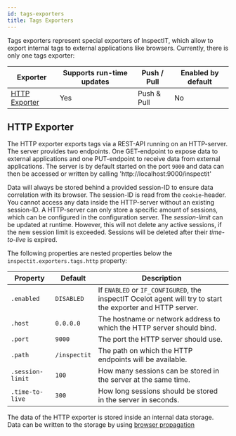 ```yaml
---
id: tags-exporters
title: Tags Exporters
---
```


Tags exporters represent special exporters of InspectIT, which allow to export internal tags to external applications like browsers.
Currently, there is only one tags exporter:

| Exporter                        |Supports run-time updates| Push / Pull |Enabled by default|
|---------------------------------|---|-------------|---|
| [HTTP Exporter](#http-exporter) |Yes| Push & Pull |No|

## HTTP Exporter

The HTTP exporter exports tags via a REST-API running on an HTTP-server. The server provides two endpoints.
One GET-endpoint to expose data to external applications and one PUT-endpoint to receive data from external applications.
The server is by default started on the port `9000` and data can then be accessed or written by 
calling 'http://localhost:9000/inspectit'

Data will always be stored behind a provided session-ID to ensure data correlation with its browser. The session-ID is read from the `cookie`-header. You cannot access any data inside the HTTP-server without an existing session-ID.
A HTTP-server can only store a specific amount of sessions, which can be configured in the configuration server. The _session-limit_ can be updated at runtime. However, this will not delete any active sessions, if the new session limit is exceeded. Sessions will be deleted after their _time-to-live_ is expired.


The following properties are nested properties below the `inspectit.exporters.tags.http` property:

| Property         | Default      | Description
|------------------|--------------|---|
| `.enabled`       | `DISABLED`   |If `ENABLED` or `IF_CONFIGURED`, the inspectIT Ocelot agent will try to start the exporter and HTTP server.
| `.host`          | `0.0.0.0`    |The hostname or network address to which the HTTP server should bind.
| `.port`          | `9000`       |The port the HTTP server should use.
| `.path`          | `/inspectit` |The path on which the HTTP endpoints will be available.
| `.session-limit` | `100`        |How many sessions can be stored in the server at the same time.
| `.time-to-live`  | `300`        |How long sessions should be stored in the server in seconds.


The data of the HTTP exporter is stored inside an internal data storage. Data can be written to the storage
by using [browser propagation](../instrumentation/rules.md#data-propagation)

